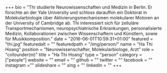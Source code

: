 +++
bio = "Thi studierte Neurowissenschaften und Medizin in Berlin. Er forschte an der Yale University und schloss daraufhin ein Doktorat in Molekularbiologie über Aktivierungsmechanismen molekularer Motoren an der University of Cambridge ab. Thi interessiert sich für zelluläre Transportmechanismen, neuropsychiatrische Erkrankungen, personalisierte Medizin, Kollaborationen zwischen Wissenschaftern und Künstlern, sowie für Musikkomposition."
date = "2016-06-01T10:59:31+01:00"
featured = "thi.jpg"
featuredalt = ""
featuredpath = "/img/person/"
name = "Ha Thi Hoang"
position = "Neurowissenschafter, Molekularbiologe, Arzt"
role = "cofounder(m)"
title = "Ha Thi Hoang"
type = "person"
category = ["people"]
website = ""
email = ""
github = ""
twitter = ""
facebook = ""
instagram =""
slideshare = ""
xing = ""
linkedin = ""
+++
